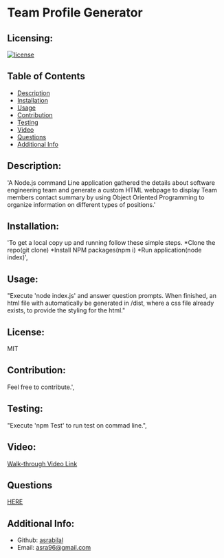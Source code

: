 # Team Profile Generator

  ## Licensing:
  [![license](https://img.shields.io/badge/license-MIT-blue)](https://shields.io)

  ## Table of Contents 
  - [Description](#description)
  - [Installation](#installation)
  - [Usage](#usage)
  - [Contribution](#contribution)
  - [Testing](#testing)
  - [Video](#video)
  - [Questions](#questions)
  - [Additional Info](#additional-info)
 

  ## Description:
  'A Node.js command Line application gathered the details about software engineering team and generate a custom HTML webpage to display Team members contact summary  by using Object Oriented Programming to organize information on different types of positions.'

  ## Installation:
  'To get a local copy up and running follow these simple steps. *Clone the repo(git clone)           *Install NPM packages(npm i)                *Run application(node index)',

  ## Usage:
  "Execute 'node index.js' and answer question prompts. When finished, an html file with automatically be generated in /dist, where a css file already exists, to provide the styling for the html."

  ## License:
  MIT

  ## Contribution:
  Feel free to contribute.',

  ## Testing:
  "Execute 'npm Test' to run test on commad line.",

  ## Video:
  [Walk-through Video Link]('https://drive.google.com/file/d/1rPuD-Nln_fupvE3EVsjqqxsGvdB4Ot0L/view')
   

  ## Questions
  [HERE](https://github.com/asrabilal)

   
  
  ## Additional Info:
  - Github: [asrabilal](https://github.com/asrabilal)
  - Email: asra96@gmail.com

